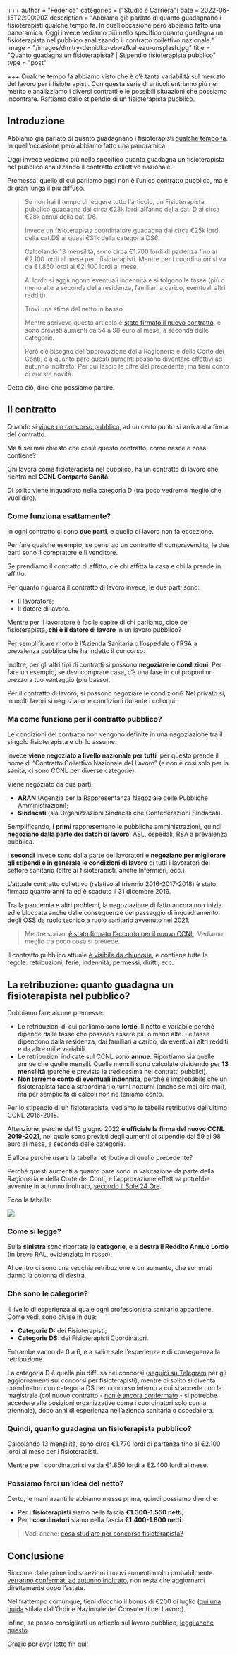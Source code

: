 +++
author = "Federica"
categories = ["Studio e Carriera"]
date = 2022-06-15T22:00:00Z
description = "Abbiamo già parlato di quanto guadagnano i fisioterapisti qualche tempo fa. In quell’occasione però abbiamo fatto una panoramica. Oggi invece vediamo più nello specifico quanto guadagna un fisioterapista nel pubblico analizzando il contratto collettivo nazionale."
image = "/images/dmitry-demidko-ebwzfkaheau-unsplash.jpg"
title = "Quanto guadagna un fisioterapista? | Stipendio fisioterapista pubblico"
type = "post"

+++
Qualche tempo fa abbiamo visto che è c’è tanta variabilità sul mercato del lavoro per i fisioterapisti. Con questa serie di articoli entriamo più nel merito e analizziamo i diversi contratti e le possibili situazioni che possiamo incontrare. Partiamo dallo stipendio di un fisioterapista pubblico.

## Introduzione

Abbiamo già parlato di quanto guadagnano i fisioterapisti [qualche tempo fa](https://fisioterapisti.org/quanto-guadagnano-i-fisioterapisti/). In quell’occasione però abbiamo fatto una panoramica.

Oggi invece vediamo più nello specifico quanto guadagna un fisioterapista nel pubblico analizzando il contratto collettivo nazionale.

Premessa: quello di cui parliamo oggi non è l’unico contratto pubblico, ma è di gran lunga il più diffuso.

> Se non hai il tempo di leggere tutto l’articolo, un Fisioterapista pubblico guadagna dai circa €23k lordi all’anno della cat. D ai circa €28k annui della cat. D6.
>
> Invece un fisioterapista coordinatore guadagna dai circa €25k lordi della cat.DS ai quasi €31k della categoria DS6.
>
> Calcolando 13 mensilità, sono circa €1.700 lordi di partenza fino ai €2.100 lordi al mese per i fisioterapisti. Mentre per i coordinatori si va da €1.850 lordi ai €2.400 lordi al mese.
>
> Al lordo si aggiungono eventuali indennità e si tolgono le tasse (più o meno alte a seconda della residenza, familiari a carico, eventuali altri redditi).
>
> Trovi una stima del netto in basso.
>
> Mentre scrivevo questo articolo è [stato firmato il nuovo contratto](https://www.ilsole24ore.com/art/firmato-contratto-infermieri-aumenti-117-171-euro-mese-AEUZ0JgB?refresh_ce=1), e sono previsti aumenti da 54 a 98 euro al mese, a seconda delle categorie.
>
> Però c’è bisogno dell’approvazione della Ragioneria e della Corte dei Conti, e a quanto pare questi aumenti possono diventare effettivi ad autunno inoltrato. Per cui lascio le cifre del precedente, ma tieni conto di queste novità.

Detto ciò, direi che possiamo partire.

## Il contratto

Quando si [vince un concorso pubblico](https://fisioterapisti.org/lavorare-nel-pubblico-come-fisioterapisti-concetti-di-base/), ad un certo punto si arriva alla firma del contratto.

Ma ti sei mai chiesto che cos’è questo contratto, come nasce e cosa contiene?

Chi lavora come fisioterapista nel pubblico, ha un contratto di lavoro che rientra nel **CCNL Comparto Sanità**.

Di solito viene inquadrato nella categoria D (tra poco vedremo meglio che vuol dire).

### Come funziona esattamente?

In ogni contratto ci sono **due parti**, e quello di lavoro non fa eccezione.

Per fare qualche esempio, se pensi ad un contratto di compravendita, le due parti sono il compratore e il venditore.

Se prendiamo il contratto di affitto, c’è chi affitta la casa e chi la prende in affitto.

Per quanto riguarda il contratto di lavoro invece, le due parti sono:

* Il lavoratore;
* Il datore di lavoro.

Mentre per il lavoratore è facile capire di chi parliamo, cioè del fisioterapista, **chi è il datore di lavoro** in un lavoro pubblico?

Per semplificare molto è l’Azienda Sanitaria o l’ospedale o l’RSA a prevalenza pubblica che ha indetto il concorso.

Inoltre, per gli altri tipi di contratti si possono **negoziare le condizioni**. Per fare un esempio, se devi comprare casa, c’è una fase in cui proponi un prezzo a tuo vantaggio (più basso).

Per il contratto di lavoro, si possono negoziare le condizioni? Nel privato si, in molti lavori si negoziano le condizioni durante i colloqui.

### Ma come funziona per il contratto pubblico?

Le condizioni del contratto non vengono definite in una negoziazione tra il singolo fisioterapista e chi lo assume.

Invece **viene negoziato a livello nazionale per tutti**, per questo prende il nome di “Contratto Collettivo Nazionale del Lavoro” (e non è così solo per la sanità, ci sono CCNL per diverse categorie).

Viene negoziato da due parti:

* **ARAN** (Agenzia per la Rappresentanza Negoziale delle Pubbliche Amministrazioni);
* **Sindacati** (sia Organizzazioni Sindacali che Confederazioni Sindacali).

Semplificando, **i primi** rappresentano le pubbliche amministrazioni, quindi **negoziano dalla parte dei datori di lavoro**: ASL, ospedali, RSA a prevalenza pubblica.

I **secondi** invece sono dalla parte dei lavoratori e **negoziano per migliorare gli stipendi e in generale le condizioni di lavoro** di tutti i lavoratori del settore sanitario (oltre ai fisioterapisti, anche Infermieri, ecc.).

L’attuale contratto collettivo (relativo al triennio 2016-2017-2018) è stato firmato quattro anni fa ed è scaduto il 31 dicembre 2019.

Tra la pandemia e altri problemi, la negoziazione di fatto ancora non inizia ed è bloccata anche dalle conseguenze del passaggio di inquadramento degli OSS da ruolo tecnico a ruolo sanitario avvenuto nel 2021.

> Mentre scrivo, [è stato firmato l’accordo per il nuovo CCNL](https://www.ilsole24ore.com/art/firmato-contratto-infermieri-aumenti-117-171-euro-mese-AEUZ0JgB?refresh_ce=1). Vediamo meglio tra poco cosa si prevede.

Il contratto pubblico attuale [è visibile da chiunque](https://www.aranagenzia.it/attachments/article/9016/CCNL%20comparto%20SANITA%27%20definitivo_sito%20.pdf), e contiene tutte le regole: retribuzioni, ferie, indennità, permessi, diritti, ecc.

## La retribuzione: quanto guadagna un fisioterapista nel pubblico?

Dobbiamo fare alcune premesse:

* Le retribuzioni di cui parliamo sono **lorde**. Il netto è variabile perché dipende dalle tasse che possono essere più o meno alte. Le tasse dipendono dalla residenza, dai familiari a carico, da eventuali altri redditi e da altre mille variabili.
* Le retribuzioni indicate sul CCNL sono **annue**. Riportiamo sia quelle annue che quelle mensili. Quelle mensili sono calcolate dividendo per **13 mensilità** (perché è prevista la tredicesima nei contratti pubblici).
* **Non terremo conto di eventuali indennità**, perché è improbabile che un fisioterapista faccia straordinari o turni notturni (anche se mai dire mai), ma per semplicità di calcoli non ne teniamo conto.

Per lo stipendio di un fisioterapista, vediamo le tabelle retributive dell’ultimo CCNL 2016-2018.

Attenzione, perché dal 15 giugno 2022 **è ufficiale la firma del nuovo CCNL 2019-2021**, nel quale sono previsti degli aumenti di stipendio dai 59 ai 98 euro al mese, a seconda delle categorie.

E allora perché usare la tabella retributiva di quello precedente?

Perché questi aumenti a quanto pare sono in valutazione da parte della Ragioneria e della Corte dei Conti, e l’approvazione effettiva potrebbe avvenire in autunno inoltrato, [secondo il Sole 24 Ore](https://www.ilsole24ore.com/art/firmato-contratto-infermieri-aumenti-117-171-euro-mese-AEUZ0JgB?refresh_ce=1).

Ecco la tabella:

![](/images/stipendio-fisioterapista.png)

### Come si legge?

Sulla **sinistra** sono riportate le **categorie**, e a **destra il Reddito Annuo Lordo** (in breve RAL, evidenziato in rosso).

Al centro ci sono una vecchia retribuzione e un aumento, che sommati danno la colonna di destra.

### Che sono le categorie?

Il livello di esperienza al quale ogni professionista sanitario appartiene. Come vedi, sono divise in due:

* **Categorie D:** dei Fisioterapisti;
* **Categorie DS:** dei Fisioterapisti Coordinatori.

Entrambe vanno da 0 a 6, e a salire sale l’esperienza e di conseguenza la retribuzione.

La categoria D è quella più diffusa nei concorsi ([seguici su Telegram](http://t.me/fisioterapisti_official) per gli aggiornamenti sui concorsi per fisioterapisti), mentre di solito si diventa coordinatori con categoria DS per concorso interno a cui si accede con la magistrale (col nuovo contratto - [non è ancora confermato](https://www.ilsole24ore.com/art/firmato-contratto-infermieri-aumenti-117-171-euro-mese-AEUZ0JgB?refresh_ce=1) - si potrebbe accedere alle posizioni organizzative come i coordinatori solo con la triennale), dopo anni di esperienza nell’azienda sanitaria o ospedaliera.

### Quindi, quanto guadagna un fisioterapista pubblico?

Calcolando 13 mensilità, sono circa €1.770 lordi di partenza fino ai €2.100 lordi al mese per i fisioterapisti.

Mentre per i coordinatori si va da €1.850 lordi a €2.400 lordi al mese.

### Possiamo farci un’idea del netto?

Certo, le mani avanti le abbiamo messe prima, quindi possiamo dire che:

* Per i **fisioterapisti** siamo nella fascia **€1.300-1.550 netti**;
* Per i **coordinatori** siamo nella fascia **€1.400-1.800 netti**.

> Vedi anche: [cosa studiare per concorso fisioterapista?](https://fisioterapisti.org/cosa-studiare-per-concorso-fisioterapista-nel-2023/ "Cosa studiare per concorso fisioterapista nel 2023?")

## Conclusione

Siccome dalle prime indiscrezioni i nuovi aumenti molto probabilmente [verranno confermati ad autunno inoltrato](https://www.ilsole24ore.com/art/firmato-contratto-infermieri-aumenti-117-171-euro-mese-AEUZ0JgB?refresh_ce=1), non resta che aggiornarci direttamente dopo l’estate.

Nel frattempo comunque, tieni d’occhio il bonus di €200 di luglio ([qui una guida](https://www.consulentidellavoro.it/files/PDF/2022/FS/Approfondimento_FS_20220609.pdf) stilata dall’Ordine Nazionale dei Consulenti del Lavoro).

Infine, se posso consigliarti un articolo sul lavoro pubblico, [leggi anche questo](https://fisioterapisti.org/lavorare-nel-pubblico-come-fisioterapisti-concetti-di-base/).

Grazie per aver letto fin qui!